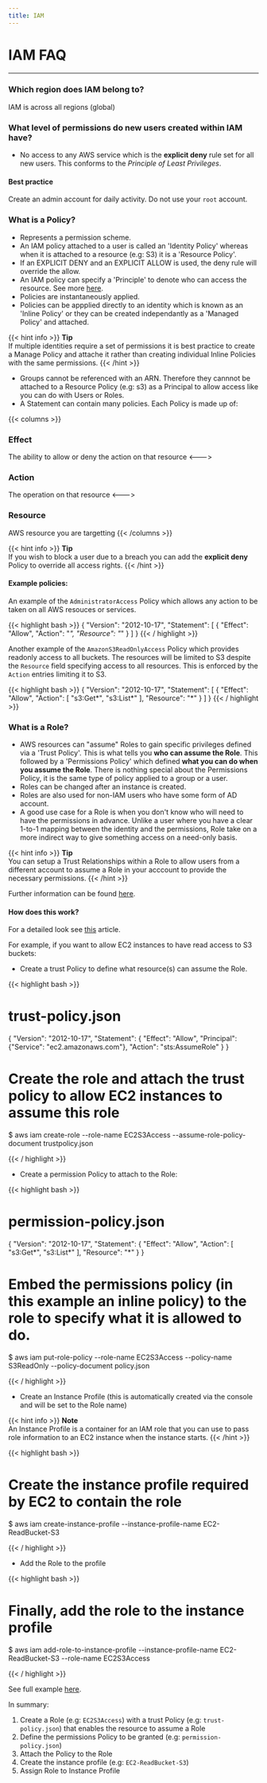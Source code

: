 ```yaml
---
title: IAM
---
```


# IAM FAQ
---

### Which region does IAM belong to?

IAM is across all regions (global)

### What level of permissions do new users created within IAM have?

- No access to any AWS service which is the **explicit deny** rule set for all new users. This conforms to the *Principle of Least Privileges*. 

#### Best practice
Create an admin account for daily activity. Do not use your `root` account.

### What is a Policy?

- Represents a permission scheme.
- An IAM policy attached to a user is called an 'Identity Policy' whereas when it is attached to a resource (e.g: S3) it is a 'Resource Policy'.
- If an EXPLICIT DENY and an EXPLICIT ALLOW is used, the deny rule will override the allow.
- An IAM policy can specify a 'Principle' to denote who can access the resource. See more [here](https://docs.aws.amazon.com/IAM/latest/UserGuide/intro-structure.html#intro-structure-principal).
- Policies are instantaneously applied.
- Policies can be appplied directly to an identity which is known as an 'Inline Policy' or they can be created independantly as a 'Managed Policy' and attached. 

{{< hint info >}}
**Tip**  
If multiple identities require a set of permissions it is best practice to create a Manage Policy and attache it rather than creating individual Inline Policies with the same permissions.
{{< /hint >}}

- Groups cannot be referenced with an ARN. Therefore they cannnot be attached to a Resource Policy (e.g: s3) as a Principal to allow access like you can do with Users or Roles.
- A Statement can contain many policies. Each Policy is made up of:


{{< columns >}} 
### Effect
The ability to allow or deny the action on that resource 
<---> 
### Action
The operation on that resource 
<---> 
### Resource
AWS resource you are targetting
{{< /columns >}}


{{< hint info >}}
**Tip**  
If you wish to block a user due to a breach you can add the **explicit deny** Policy to override all access rights.
{{< /hint >}}


#### Example policies:

An example of the `AdministratorAccess` Policy which allows any action to be taken on all AWS resouces or services.

{{< highlight bash >}}
{
    "Version": "2012-10-17",
    "Statement": [
        {
            "Effect": "Allow",
            "Action": "*",
            "Resource": "*"
        }
    ]
}
{{< / highlight >}}


Another example of the `AmazonS3ReadOnlyAccess` Policy which provides readonly access to all buckets. The resources will be limited to S3 despite the `Resource` field specifying access to all resources. This is enforced by the `Action` entries limiting it to S3.


{{< highlight bash >}}
{
    "Version": "2012-10-17",
    "Statement": [
        {
            "Effect": "Allow",
            "Action": [
                "s3:Get*",
                "s3:List*"
            ],
            "Resource": "*"
        }
    ]
}
{{< / highlight >}}

### What is a Role?

- AWS resources can "assume" Roles to gain specific privileges defined via a 'Trust Policy'. This is what tells you **who can assume the Role**. This followed by a 'Permissions Policy' which defined **what you can do when you assume the Role**. There is nothing special about the Permissions Policy, it is the same type of policy applied to a group or a user.
- Roles can be changed after an instance is created.
- Roles are also used for non-IAM users who have some form of AD account.
- A good use case for a Role is when you don't know who will need to have the permissions in advance. Unlike a user where you have a clear 1-to-1 mapping between the identity and the permissions, Role take on a more indirect way to
give something access on a need-only basis.

{{< hint info >}}
**Tip**  
You can setup a Trust Relationships within a Role to allow users from a different account to assume a Role in your acccount to provide the necessary permissions.
{{< /hint >}}


Further information can be found [here](https://docs.aws.amazon.com/IAM/latest/UserGuide/id_roles_create.html).

#### How does this work?

For a detailed look see [this](https://aws.amazon.com/blogs/security/now-create-and-manage-aws-iam-roles-more-easily-with-the-updated-iam-console/) article.

For example, if you want to allow EC2 instances to have read access to S3 buckets:

- Create a trust Policy to define what resource(s) can assume the Role.

{{< highlight bash >}}


# trust-policy.json
{
  "Version": "2012-10-17",
  "Statement": {
    "Effect": "Allow",
    "Principal": {"Service": "ec2.amazonaws.com"},
    "Action": "sts:AssumeRole"
  }
}



# Create the role and attach the trust policy to allow EC2 instances to assume this role
$ aws iam create-role --role-name EC2S3Access --assume-role-policy-document trustpolicy.json

{{< / highlight >}}


- Create a permission Policy to attach to the Role:

{{< highlight bash >}}

# permission-policy.json
{
  "Version": "2012-10-17",
  "Statement": {
    "Effect": "Allow",
    "Action": [
        "s3:Get*",
        "s3:List*"
     ],
    "Resource": "*"
  }
}



# Embed the permissions policy (in this example an inline policy) to the role to specify what it is allowed to do.
$ aws iam put-role-policy --role-name EC2S3Access --policy-name S3ReadOnly --policy-document policy.json


{{< / highlight >}}


- Create an Instance Profile (this is automatically created via the console and will be set to the Role name)


{{< hint info >}}
**Note**  
An Instance Profile is a container for an IAM role that you can use to pass role information to an EC2 instance when the instance starts.
{{< /hint >}}


{{< highlight bash >}}

# Create the instance profile required by EC2 to contain the role
$ aws iam create-instance-profile --instance-profile-name EC2-ReadBucket-S3

{{< / highlight >}}

- Add the Role to the profile


{{< highlight bash >}}

# Finally, add the role to the instance profile
$ aws iam add-role-to-instance-profile --instance-profile-name EC2-ReadBucket-S3 --role-name EC2S3Access

{{< / highlight >}}


See full example [here](https://docs.aws.amazon.com/IAM/latest/UserGuide/id_roles_create_for-service.html).

In summary:

1. Create a Role (e.g: `EC2S3Access`) with a trust Policy (e.g: `trust-policy.json`) that enables the resource to assume a Role
2. Define the permissions Policy to be granted (e.g: `permission-policy.json`)
3. Attach the Policy to the Role 
4. Create the instance profile (e.g: `EC2-ReadBucket-S3`)
5. Assign Role to Instance Profile













